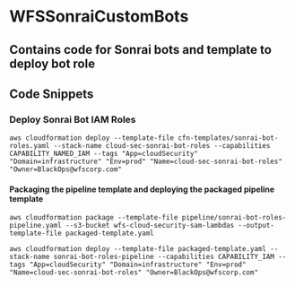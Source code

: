 WFSSonraiCustomBots
=======================
Contains code for Sonrai bots and template to deploy bot role
-----------------------

## Code Snippets

### Deploy Sonrai Bot IAM Roles
```shell
aws cloudformation deploy --template-file cfn-templates/sonrai-bot-roles.yaml --stack-name cloud-sec-sonrai-bot-roles --capabilities CAPABILITY_NAMED_IAM --tags "App=cloudSecurity" "Domain=infrastructure" "Env=prod" "Name=cloud-sec-sonrai-bot-roles" "Owner=BlackOps@wfscorp.com"
```

#### Packaging the pipeline template and deploying the packaged pipeline template
```shell
aws cloudformation package --template-file pipeline/sonrai-bot-roles-pipeline.yaml --s3-bucket wfs-cloud-security-sam-lambdas --output-template-file packaged-template.yaml

aws cloudformation deploy --template-file packaged-template.yaml --stack-name sonrai-bot-roles-pipeline --capabilities CAPABILITY_IAM --tags "App=cloudSecurity" "Domain=infrastructure" "Env=prod" "Name=cloud-sec-sonrai-bot-roles" "Owner=BlackOps@wfscorp.com"
```